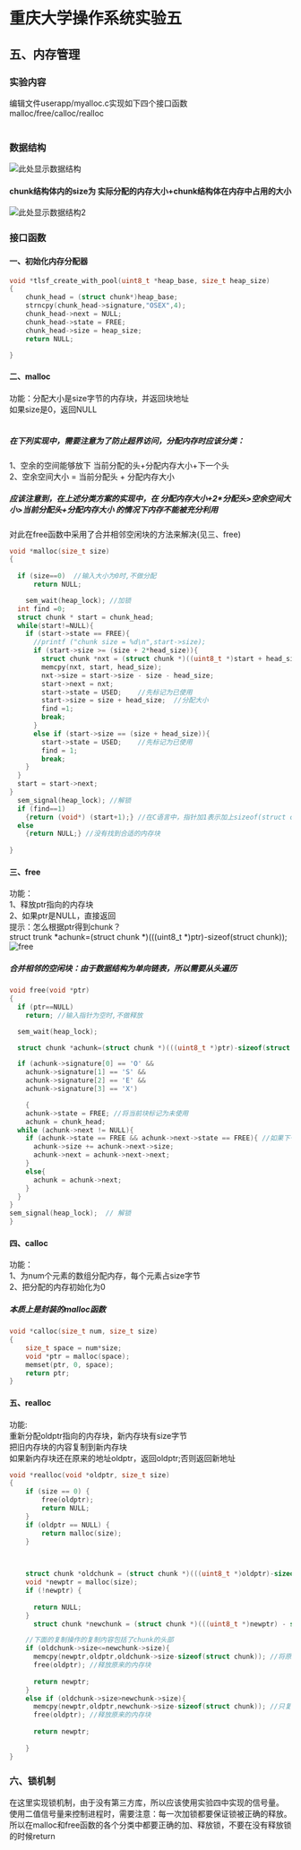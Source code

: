 # 重庆大学操作系统实验五<br>
## 五、内存管理<br>
### 实验内容

编辑文件userapp/myalloc.c实现如下四个接口函数<br>
malloc/free/calloc/realloc<br>
<br>

### 数据结构

![此处显示数据结构](mdImg/structure.png)
#### chunk结构体内的size为 实际分配的内存大小+chunk结构体在内存中占用的大小
![此处显示数据结构2](mdImg/structure2.png)

### 接口函数

#### 一、初始化内存分配器

```C
void *tlsf_create_with_pool(uint8_t *heap_base, size_t heap_size)
{
    chunk_head = (struct chunk*)heap_base;
    strncpy(chunk_head->signature,"OSEX",4);
    chunk_head->next = NULL;
    chunk_head->state = FREE;
    chunk_head->size = heap_size;
    return NULL;

}
```
#### 二、malloc

功能：分配大小是size字节的内存块，并返回块地址<br>
如果size是0，返回NULL<br>
<br>

##### 在下列实现中，需要注意为了防止超界访问，分配内存时应该分类：
1、空余的空间能够放下 当前分配的头+分配内存大小+下一个头<br>
2、空余空间大小 = 当前分配头 + 分配内存大小<br>

##### 应该注意到，在上述分类方案的实现中，在 分配内存大小+2*分配头>空余空间大小>当前分配头+分配内存大小 的情况下内存不能被充分利用
对此在free函数中采用了合并相邻空闲块的方法来解决(见三、free)<br>

```c
void *malloc(size_t size)
{
  
  if (size==0)  //输入大小为0时,不做分配
      return NULL;

    sem_wait(heap_lock); //加锁
  int find =0;
  struct chunk * start = chunk_head;
  while(start!=NULL){
    if (start->state == FREE){
      //printf ("chunk size = %d\n",start->size);
      if (start->size >= (size + 2*head_size)){
        struct chunk *nxt = (struct chunk *)((uint8_t *)start + head_size + size );
        memcpy(nxt, start, head_size);
        nxt->size = start->size - size - head_size;
        start->next = nxt;
        start->state = USED;    //先标记为已使用
        start->size = size + head_size;  //分配大小
        find =1;
        break;
      }
      else if (start->size == (size + head_size)){
        start->state = USED;    //先标记为已使用
        find = 1;
        break;
    }
  }
  start = start->next;  
} 
  sem_signal(heap_lock); //解锁
  if (find==1)
    {return (void*) (start+1);} //在C语言中，指针加1表示加上sizeof(struct chunk)的大小
  else
    {return NULL;} //没有找到合适的内存块
  
}
```

#### 三、free

功能：<br>
1、释放ptr指向的内存块<br>
2、如果ptr是NULL，直接返回<br>
提示：怎么根据ptr得到chunk？<br>
struct trunk *achunk=(struct chunk *)(((uint8_t *)ptr)-sizeof(struct chunk)); <br>
![free](mdImg/free.png)

##### 合并相邻的空闲块：由于数据结构为单向链表，所以需要从头遍历
```c
void free(void *ptr)
{
  if (ptr==NULL)
    return; //输入指针为空时,不做释放

  sem_wait(heap_lock);

  struct chunk *achunk=(struct chunk *)(((uint8_t *)ptr)-sizeof(struct chunk));

  if (achunk->signature[0] == 'O' &&
    achunk->signature[1] == 'S' &&
    achunk->signature[2] == 'E' &&
    achunk->signature[3] == 'X')

    {
    achunk->state = FREE; //将当前块标记为未使用
    achunk = chunk_head;
  while (achunk->next != NULL){
    if (achunk->state == FREE && achunk->next->state == FREE){ //如果下一个块也是未使用的,则合并
      achunk->size += achunk->next->size;
      achunk->next = achunk->next->next;
    }
    else{
      achunk = achunk->next;
    }
  }
}
sem_signal(heap_lock);  // 解锁
}
```

#### 四、calloc

功能：<br>
1、为num个元素的数组分配内存，每个元素占size字节<br>
2、把分配的内存初始化为0<br>

##### 本质上是封装的malloc函数
```c
void *calloc(size_t num, size_t size)
{
    size_t space = num*size;
    void *ptr = malloc(space);
    memset(ptr, 0, space);
    return ptr;
}
```

#### 五、realloc

功能:<br>
重新分配oldptr指向的内存块，新内存块有size字节<br>
把旧内存块的内容复制到新内存块<br>
如果新内存块还在原来的地址oldptr，返回oldptr;否则返回新地址<br>

```c
void *realloc(void *oldptr, size_t size)
{
    if (size == 0) {
        free(oldptr);
        return NULL;
    }
    if (oldptr == NULL) {
        return malloc(size);
    }

    

    struct chunk *oldchunk = (struct chunk *)(((uint8_t *)oldptr)-sizeof(struct chunk));
    void *newptr = malloc(size);
    if (!newptr) {
      
      return NULL;
    }
      struct chunk *newchunk = (struct chunk *)(((uint8_t *)newptr) - sizeof(struct chunk));

    //下面的复制操作的复制内容包括了chunk的头部
    if (oldchunk->size<=newchunk->size){
      memcpy(newptr,oldptr,oldchunk->size-sizeof(struct chunk)); //将原来的数据拷贝到新的内存块中
      free(oldptr); //释放原来的内存块
      
      return newptr;
    }
    else if (oldchunk->size>newchunk->size){
      memcpy(newptr,oldptr,newchunk->size-sizeof(struct chunk)); //只复制newchunk长度的数据
      free(oldptr); //释放原来的内存块
      
      return newptr;
      
    }
}
```

### 六、锁机制

在这里实现锁机制，由于没有第三方库，所以应该使用实验四中实现的信号量。<br>
使用二值信号量来控制进程时，需要注意：每一次加锁都要保证锁被正确的释放。<br>
所以在malloc和free函数的各个分类中都要正确的加、释放锁，不要在没有释放锁的时候return<br>
